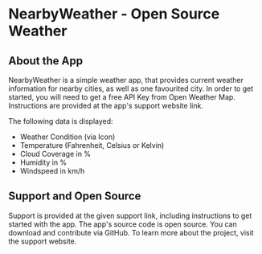 # NearbyWeather - Open Source Weather

## About the App
NearbyWeather is a simple weather app, that provides current weather information for nearby cities, as well as one favourited city. In order to get started, you will need to get a free API Key from Open Weather Map. Instructions are provided at the app's support website link.

The following data is displayed:

- Weather Condition (via Icon)
- Temperature (Fahrenheit, Celsius or Kelvin)
- Cloud Coverage in %
- Humidity in %
- Windspeed in km/h

## Support and Open Source
Support is provided at the given support link, including instructions to get started with the app. The app's source code is open source. You can download and contribute via GitHub. To learn more about the project, visit the support website.
